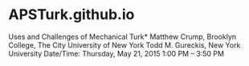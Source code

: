 # APSTurk.github.io
Uses and Challenges of Mechanical Turk* Matthew Crump, Brooklyn College, The City University of New York Todd M. Gureckis, New York University Date/Time: Thursday, May 21, 2015 1:00 PM – 3:50 PM
